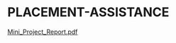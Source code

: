 # PLACEMENT-ASSISTANCE
[Mini_Project_Report.pdf](https://github.com/user-attachments/files/16563836/Mini_Project_Report.pdf)
